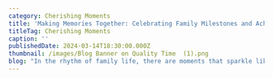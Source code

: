 ```yaml
---
category: Cherishing Moments
title: 'Making Memories Together: Celebrating Family Milestones and Achievements'
titleTag: Cherishing Moments
caption: ''
publishedDate: 2024-03-14T18:30:00.000Z
thumbnail: /images/Blog Banner on Quality Time  (1).png
blog: "In the rhythm of family life, there are moments that sparkle like stars in the night sky, milestones and achievements that deserve to be celebrated, cherished, and remembered. When families come together to mark these special occasions, they not only create lasting memories but also strengthen the bonds that unite them. Here's why celebrating milestones as a family is so important, along with some fun and creative ideas to make those moments unforgettable.\n\n**Why Celebrate Together?**\n\nCelebrating milestones and achievements together as a family is like adding color to a blank canvas, it fills life with joy, pride, and a sense of accomplishment. Here's why it's worth taking the time to commemorate these special moments:\n\n1. **Fostering Togetherness:** Celebrating milestones brings the family together, reinforcing the idea that each member's success is a shared victory. It strengthens the bond between parents, children, siblings, and even extended family members.\n2. **Boosting Confidence:** Recognizing and celebrating achievements boosts self-esteem and confidence, especially in children. It shows them that their efforts are valued and encourages them to set and pursue new goals with enthusiasm.\n3. **Creating Lasting Memories:** Family celebrations become cherished memories that will be treasured for years to come. They serve as anchors, reminding us of our shared experiences, triumphs, and the love that binds us together. Looking back on these memories can evoke feelings of nostalgia and gratitude, reinforcing the bonds that tie the family together.\n\n**Creative Ideas for Commemorating Special Moments:**\n\n1. **Family Achievement Wall:** Designate a wall or bulletin board in your home to display photos, certificates, and mementos of family milestones and achievements. It's a visual reminder of your collective successes and the progress you've made together.\n2. **Special Family Outing:** Plan a family outing or day trip to celebrate a significant milestone. Whether it's a picnic in the park, a hike in nature, or a visit to a museum, spending quality time together in a new setting creates lasting memories.\n3. **Personalized Keepsakes:** Create personalized keepsakes to commemorate special occasions, such as custom-made photo albums, engraved plaques, or handcrafted scrapbooks. These tangible reminders serve as tokens of your family's journey and accomplishments.\n4. **Family Dinner Celebration:** Host a special family dinner to mark milestones like birthdays, graduations, or promotions. Cook a favorite meal together, set the table with festive decorations, and take turns sharing stories and reflections on the milestone being celebrated.\n5. **Virtual Celebrations:** For families separated by distance, consider hosting a virtual celebration using video calls or online platforms. Share photos, videos, and messages of congratulations to make everyone feel included in the festivities.\n\n**In conclusion,** celebrating milestones and achievements together as a family is not just about the event itself—it's about the love, support, and connection that surround it. By making the effort to commemorate these special moments, families create a tapestry of shared experiences and memories that will be cherished for a lifetime. So let's raise a toast to each other's successes and continue to celebrate the journey of family life together, one milestone at a time.\n\nContact Little Elly\_- Phone number - +91 99725 27072 Email -\_[enquiry@littleelly.com](mailto:enquiry@littleelly.com)\_Enroll Now -\_[https://www.littleelly.com/admissions](https://www.littleelly.com/admissions)\n"
---
```


